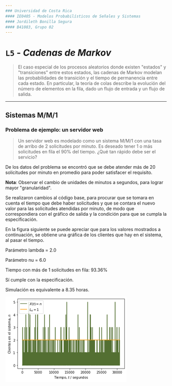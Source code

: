 ```yaml
---
### Universidad de Costa Rica
#### IE0405 - Modelos Probabilísticos de Señales y Sistemas
#### Jordileth Bonilla Segura 
#### B41083, Grupo 02
---
```


# `L5` - *Cadenas de Markov*

> El caso especial de los procesos aleatorios donde existen "estados" y "transiciones" entre estos estados, las cadenas de Markov modelan las probabilidades 
de transición y el tiempo de permanencia entre cada estado. En particular, la teoría de colas describe la evolución del número de elementos en la fila, dado un 
flujo de entrada y un flujo de salida.

---

## Sistemas M/M/1

### Problema de ejemplo: un servidor web

> Un servidor web es modelado como un sistema M/M/1 con una tasa de arribo de 2 solicitudes por minuto. Es deseado tener 1 o más solicitudes en fila el 90% del tiempo. 
¿Qué tan rápido debe ser el servicio?  


De los datos del problema se encontró que se debe atender más de 20 solicitudes por minuto en promedio para poder satisfacer el requisito.

**Nota**: Observar el cambio de unidades de minutos a segundos, para lograr mayor "granularidad". 

Se realizaron cambios al código base, para procurar que se tomara en cuenta el tiempo que debe haber solicitudes y que se contara el nuevo valor para las solicitudes atendidas por minuto, de modo que correspondiera con el gráfico de salida y la condición para que se cumpla la especificación. 

En la figura siguiente se puede apreciar que para los valores mostrados a continuación, se obtiene una gráfica de los clientes que hay en el sistema, al pasar el tiempo.  

Parámetro lambda = 2.0

Parámetro nu = 6.0

Tiempo con más de 1 solicitudes en fila:
	 93.36%
   
Sí cumple con la especificación.
   
Simulación es equivalente a 8.35 horas.

![Solicitudes](L5.png) 

